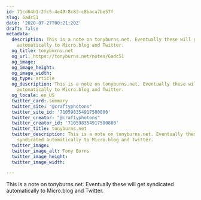 ```yaml
---
id: 71cd64b1-2fc5-4e40-8c83-c8baca7be57f
slug: 6adc51
date: '2020-07-27T00:21:20Z'
draft: false
metadata:
  description: This is a note on tonyburns.net. Eventually these will get syndicated
    automatically to Micro.blog and Twitter.
  og_title: tonyburns.net
  og_url: https://tonyburns.net/notes/6adc51
  og_image: 
  og_image_height: 
  og_image_width: 
  og_type: article
  og_description: This is a note on tonyburns.net. Eventually these will get syndicated
    automatically to Micro.blog and Twitter.
  og_locale: en_US
  twitter_card: summary
  twitter_site: "@craftyphotons"
  twitter_site_id: '710598354917580800'
  twitter_creator: "@craftyphotons"
  twitter_creator_id: '710598354917580800'
  twitter_title: tonyburns.net
  twitter_description: This is a note on tonyburns.net. Eventually these will get
    syndicated automatically to Micro.blog and Twitter.
  twitter_image: 
  twitter_image_alt: Tony Burns
  twitter_image_height: 
  twitter_image_width: 

---
```


This is a note on tonyburns.net. Eventually these will get syndicated automatically to Micro.blog and Twitter.
